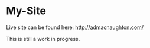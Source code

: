 My-Site
=======

Live site can be found here: http://admacnaughton.com/

This is still a work in progress.
